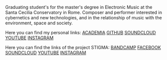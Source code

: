Graduating student's for the master's degree in Electronic Music 
at the Santa Cecilia Conservatory in Rome.
Composer and performer interested in cybernetics and new technologies,
and in the relationship of music with the environment, space and society.

Here you can find my personal links:
[ACADEMIA](https://conservatoriosantacecilia.academia.edu/LucaSpanedda)
[GITHUB](https://github.com/LucaSpanedda/)
[SOUNDCLOUD](https://soundcloud.com/luca-spanedda-1995)
[YOUTUBE](https://www.youtube.com/channel/UCRCkVPYRcgo84G8W_uJZuaw)
[INSTAGRAM](https://www.instagram.com/luca_spanedda/)

Here you can find the links of the project STIGMA:
[BANDCAMP](https://stigma-audio.bandcamp.com/)
[FACEBOOK](https://www.facebook.com/stigmaudio/)
[SOUNDCLOUD](https://soundcloud.com/official-stigma-audio)
[YOUTUBE](https://www.youtube.com/channel/UCS3DHDatyEDVnrHCz5yvaig/featured)
[INSTAGRAM](https://www.instagram.com/stigmaudio/)

